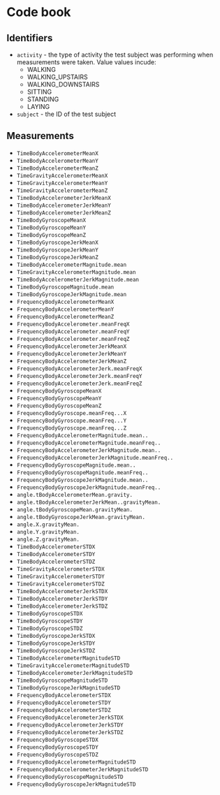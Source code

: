 # Code book

## Identifiers
* `activity` - the type of activity the test subject was performing when measurements were taken. Value values incude:
   * WALKING
   * WALKING_UPSTAIRS
   * WALKING_DOWNSTAIRS
   * SITTING
   * STANDING
   * LAYING
* `subject` - the ID of the test subject

## Measurements
* `TimeBodyAccelerometerMeanX`	
* `TimeBodyAccelerometerMeanY`	
* `TimeBodyAccelerometerMeanZ`	
* `TimeGravityAccelerometerMeanX`	
* `TimeGravityAccelerometerMeanY`	
* `TimeGravityAccelerometerMeanZ`	
* `TimeBodyAccelerometerJerkMeanX`	
* `TimeBodyAccelerometerJerkMeanY`	
* `TimeBodyAccelerometerJerkMeanZ`	
* `TimeBodyGyroscopeMeanX`	
* `TimeBodyGyroscopeMeanY`	
* `TimeBodyGyroscopeMeanZ`	
* `TimeBodyGyroscopeJerkMeanX`	
* `TimeBodyGyroscopeJerkMeanY`	
* `TimeBodyGyroscopeJerkMeanZ`	
* `TimeBodyAccelerometerMagnitude.mean`	
* `TimeGravityAccelerometerMagnitude.mean`	
* `TimeBodyAccelerometerJerkMagnitude.mean`	
* `TimeBodyGyroscopeMagnitude.mean`	
* `TimeBodyGyroscopeJerkMagnitude.mean`	
* `FrequencyBodyAccelerometerMeanX`	
* `FrequencyBodyAccelerometerMeanY`	
* `FrequencyBodyAccelerometerMeanZ`	
* `FrequencyBodyAccelerometer.meanFreqX`	
* `FrequencyBodyAccelerometer.meanFreqY`	
* `FrequencyBodyAccelerometer.meanFreqZ`	
* `FrequencyBodyAccelerometerJerkMeanX`	
* `FrequencyBodyAccelerometerJerkMeanY`	
* `FrequencyBodyAccelerometerJerkMeanZ`	
* `FrequencyBodyAccelerometerJerk.meanFreqX`	
* `FrequencyBodyAccelerometerJerk.meanFreqY`	
* `FrequencyBodyAccelerometerJerk.meanFreqZ`	
* `FrequencyBodyGyroscopeMeanX`	
* `FrequencyBodyGyroscopeMeanY`	
* `FrequencyBodyGyroscopeMeanZ`	
* `FrequencyBodyGyroscope.meanFreq...X`	
* `FrequencyBodyGyroscope.meanFreq...Y`	
* `FrequencyBodyGyroscope.meanFreq...Z`	
* `FrequencyBodyAccelerometerMagnitude.mean..`	
* `FrequencyBodyAccelerometerMagnitude.meanFreq..`	
* `FrequencyBodyAccelerometerJerkMagnitude.mean..`	
* `FrequencyBodyAccelerometerJerkMagnitude.meanFreq..`	
* `FrequencyBodyGyroscopeMagnitude.mean..`	
* `FrequencyBodyGyroscopeMagnitude.meanFreq..`	
* `FrequencyBodyGyroscopeJerkMagnitude.mean..`	
* `FrequencyBodyGyroscopeJerkMagnitude.meanFreq..`	
* `angle.tBodyAccelerometerMean.gravity.`	
* `angle.tBodyAccelerometerJerkMean..gravityMean.`	
* `angle.tBodyGyroscopeMean.gravityMean.`	
* `angle.tBodyGyroscopeJerkMean.gravityMean.`	
* `angle.X.gravityMean.`	
* `angle.Y.gravityMean.`	
* `angle.Z.gravityMean.`	
* `TimeBodyAccelerometerSTDX`	
* `TimeBodyAccelerometerSTDY`	
* `TimeBodyAccelerometerSTDZ`	
* `TimeGravityAccelerometerSTDX`	
* `TimeGravityAccelerometerSTDY`
* `TimeGravityAccelerometerSTDZ`
* `TimeBodyAccelerometerJerkSTDX`	
* `TimeBodyAccelerometerJerkSTDY`	
* `TimeBodyAccelerometerJerkSTDZ`	
* `TimeBodyGyroscopeSTDX`	
* `TimeBodyGyroscopeSTDY`	
* `TimeBodyGyroscopeSTDZ`	
* `TimeBodyGyroscopeJerkSTDX`	
* `TimeBodyGyroscopeJerkSTDY`	
* `TimeBodyGyroscopeJerkSTDZ`	
* `TimeBodyAccelerometerMagnitudeSTD`	
* `TimeGravityAccelerometerMagnitudeSTD`	
* `TimeBodyAccelerometerJerkMagnitudeSTD`	
* `TimeBodyGyroscopeMagnitudeSTD`	
* `TimeBodyGyroscopeJerkMagnitudeSTD`	
* `FrequencyBodyAccelerometerSTDX`	
* `FrequencyBodyAccelerometerSTDY`	
* `FrequencyBodyAccelerometerSTDZ`	
* `FrequencyBodyAccelerometerJerkSTDX`	
* `FrequencyBodyAccelerometerJerkSTDY`	
* `FrequencyBodyAccelerometerJerkSTDZ`
* `FrequencyBodyGyroscopeSTDX`	
* `FrequencyBodyGyroscopeSTDY`	
* `FrequencyBodyGyroscopeSTDZ`	
* `FrequencyBodyAccelerometerMagnitudeSTD`	
* `FrequencyBodyAccelerometerJerkMagnitudeSTD`
* `FrequencyBodyGyroscopeMagnitudeSTD`	
* `FrequencyBodyGyroscopeJerkMagnitudeSTD`
